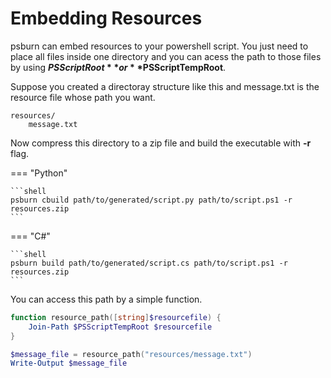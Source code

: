 # Embedding Resources

psburn can embed resources to your powershell script. You just need to place all files inside one directory and you can acess the path to those files by using **$PSScriptRoot** or **$PSScriptTempRoot**.

Suppose you created a directoray structure like this and message.txt is the resource file whose path you want.

```
resources/
	message.txt
```

Now compress this directory to a zip file and build the executable with **-r** flag.

=== "Python"

	```shell
	psburn cbuild path/to/generated/script.py path/to/script.ps1 -r resources.zip
	```

=== "C#"

	```shell
	psburn build path/to/generated/script.cs path/to/script.ps1 -r resources.zip
	```

You can access this path by a simple function.

```ps1
function resource_path([string]$resourcefile) {
    Join-Path $PSScriptTempRoot $resourcefile
}

$message_file = resource_path("resources/message.txt")
Write-Output $message_file
```
